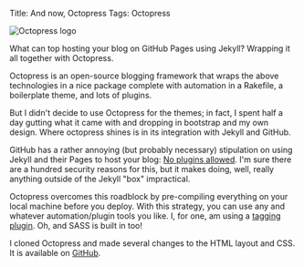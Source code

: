Title: And now, Octopress
Tags: Octopress

![Octopress logo](/uploads/images/octopress.png)

What can top hosting your blog on GitHub Pages using Jekyll?  Wrapping it all together with Octopress.

Octopress is an open-source blogging framework that wraps the above
technologies in a nice package complete with automation in a Rakefile, a boilerplate theme, and lots of plugins.

But I didn't decide to use Octopress for the themes; in fact, I spent half a day gutting what it came with and dropping in bootstrap and my own design.  Where octopress shines is in its integration with Jekyll and GitHub.

GitHub has a rather annoying (but probably necessary) stipulation on using Jekyll and their Pages to host your blog: [No plugins allowed][].  I'm sure there are a hundred security reasons for this, but it makes doing, well, really anything outside of the Jekyll "box" impractical.

Octopress overcomes this roadblock by pre-compiling everything on your local machine before you deploy.  With this strategy, you can use any and whatever automation/plugin tools you like.  I, for one, am using a [tagging plugin][].  Oh, and SASS is built in too!

I cloned Octopress and made several changes to the HTML layout and CSS.  It is available on [GitHub][repo].

[No plugins allowed]: https://help.github.com/articles/pages-don-t-build-unable-to-run-jekyll#unsafe-plugins
[tagging plugin]: https://github.com/robbyedwards/octopress-tag-pages
[repo]: https://github.com/dustinfarris/dustinfarris.github.com/tree/source
